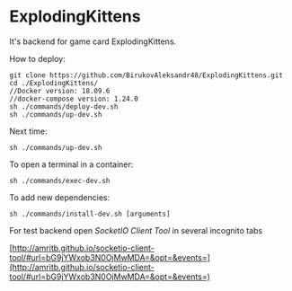 # ExplodingKittens

It's backend for game card ExplodingKittens.

How to deploy:

    git clone https://github.com/BirukovAleksandr48/ExplodingKittens.git
    cd ./ExplodingKittens/
    //Docker version: 18.09.6
    //docker-compose version: 1.24.0
    sh ./commands/deploy-dev.sh
    sh ./commands/up-dev.sh

Next time:

    sh ./commands/up-dev.sh

To open a terminal in a container:

    sh ./commands/exec-dev.sh

To add new dependencies:

    sh ./commands/install-dev.sh [arguments]

For test backend open *SocketIO Client Tool* in several incognito tabs

[http://amritb.github.io/socketio-client-tool/#url=bG9jYWxob3N0OjMwMDA=&opt=&events=](http://amritb.github.io/socketio-client-tool/#url=bG9jYWxob3N0OjMwMDA=&opt=&events=)

